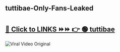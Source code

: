 
 ## tuttibae-Only-Fans-Leaked

# <h2><a href="https://clipsfans.com/tuttibae&ref=git">🔗 Click to LINKS ⏩⏩ 👉 🟢 tuttibae </a></h2>

<a href="https://clipsfans.com/tuttibae&ref=git" rel="nofollow" data-target="animated-image.originalLink"><img src="https://i.ibb.co.com/xMMVF88/686577567.gif" alt="Viral Video Original" style="max-width: 100%; display: inline-block;" data-target="animated-image.originalImage"></a>
